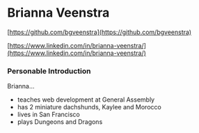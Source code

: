 # Brianna Veenstra



[https://github.com/bgveenstra](https://github.com/bgveenstra)

[https://www.linkedin.com/in/brianna-veenstra/](https://www.linkedin.com/in/brianna-veenstra/)

### Personable Introduction

Brianna...
* teaches web development at General Assembly
* has 2 miniature dachshunds, Kaylee and Morocco
* lives in San Francisco
* plays Dungeons and Dragons
